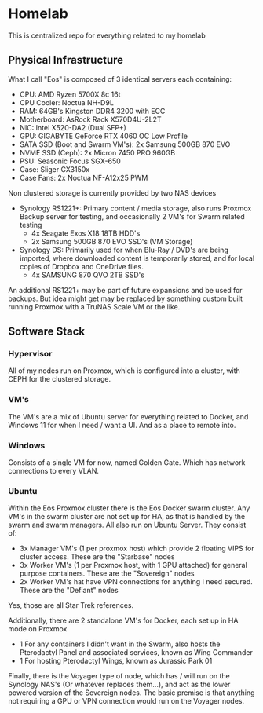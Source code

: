 # Homelab
This is centralized repo for everything related to my homelab

## Physical Infrastructure
What I call "Eos" is composed of 3 identical servers each containing:
- CPU: AMD Ryzen 5700X 8c 16t
- CPU Cooler: Noctua NH-D9L
- RAM: 64GB's Kingston DDR4 3200 with ECC
- Motherboard: AsRock Rack X570D4U-2L2T
- NIC: Intel X520-DA2 (Dual SFP+)
- GPU: GIGABYTE GeForce RTX 4060 OC Low Profile
- SATA SSD (Boot and Swarm VM's): 2x Samsung 500GB 870 EVO
- NVME SSD (Ceph): 2x Micron 7450 PRO 960GB
- PSU: Seasonic Focus SGX-650
- Case: Sliger CX3150x
- Case Fans: 2x Noctua NF-A12x25 PWM

Non clustered storage is currently provided by two NAS devices
- Synology RS1221+: Primary content / media storage, also runs Proxmox Backup server for testing, and occasionally 2 VM's for Swarm related testing
    - 4x Seagate Exos X18 18TB HDD's
    - 2x Samsung 500GB 870 EVO SSD's (VM Storage)
- Synology DS: Primarily used for when Blu-Ray / DVD's are being imported, where downloaded content is temporarily stored, and for local copies of Dropbox and OneDrive files.
    - 4x SAMSUNG 870 QVO 2TB SSD's

An additional RS1221+ may be part of future expansions and be used for backups. But idea might get may be replaced by something custom built running Proxmox with a TruNAS Scale VM or the like.

## Software Stack

### Hypervisor
All of my nodes run on Proxmox, which is configured into a cluster, with CEPH for the clustered storage.

### VM's
The VM's are a mix of Ubuntu server for everything related to Docker, and Windows 11 for when I need / want a UI. And as a place to remote into.

### Windows
Consists of a single VM for now, named Golden Gate. Which has network connections to every VLAN.

### Ubuntu
Within the Eos Proxmox cluster there is the Eos Docker swarm cluster. Any VM's in the swarm cluster are not set up for HA, as that is handled by the swarm and swarm managers. All also run on Ubuntu Server. They consist of:
- 3x Manager VM's (1 per proxmox host) which provide 2 floating VIPS for cluster access. These are the "Starbase" nodes
- 3x Worker VM's (1 per Proxmox host, with 1 GPU attached) for general purpose containers. These are the "Sovereign" nodes
- 2x Worker VM's hat have VPN connections for anything I need secured. These are the "Defiant" nodes

Yes, those are all Star Trek references.

Additionally, there are 2 standalone VM's for Docker, each set up in HA mode on Proxmox
- 1 For any containers I didn't want in the Swarm, also hosts the Pterodactyl Panel and associated services, known as Wing Commander
- 1 For hosting Pterodactyl Wings, known as Jurassic Park 01

Finally, there is the Voyager type of node, which has / will run on the Synology NAS's (Or whatever replaces them...), and act as the lower powered version of the Sovereign nodes. The basic premise is that anything not requiring a GPU or VPN connection would run on the Voyager nodes.




